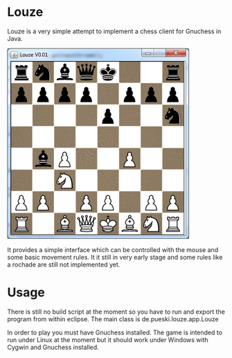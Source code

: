 Louze
==============================

Louze is a very simple attempt to implement a chess client for Gnuchess in Java.

![Louze](https://raw.githubusercontent.com/mpue/Louze/master/doc/louze.jpg)

It provides a simple interface which can be controlled with the mouse and
some basic movement rules. It it still in very early stage and some rules 
like a rochade are still not implemented yet.

Usage
==============================
There is still no build script at the moment so you have to run and export the program 
from within eclipse. The main class is de.pueski.louze.app.Louze

In order to play you must have Gnuchess installed. The game is intended to run under Linux at the moment
but it should work under Windows with Cygwin and Gnuchess installed.
   